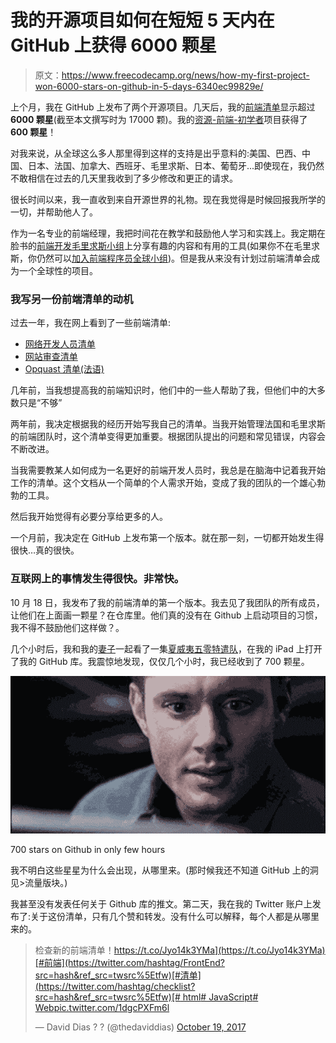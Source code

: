 # 我的开源项目如何在短短 5 天内在 GitHub 上获得 6000 颗星

> 原文：<https://www.freecodecamp.org/news/how-my-first-project-won-6000-stars-on-github-in-5-days-6340ec99829e/>

上个月，我在 GitHub 上发布了两个开源项目。几天后，我的[前端清单](https://github.com/thedaviddias/Front-End-Checklist)显示超过**6000 颗星**(截至本文撰写时为 17000 颗)。我的[资源-前端-初学者](https://github.com/thedaviddias/Resources-Front-End-Beginner)项目获得了 **600 颗星**！

对我来说，从全球这么多人那里得到这样的支持是出乎意料的:美国、巴西、中国、日本、法国、加拿大、西班牙、毛里求斯、日本、葡萄牙...即使现在，我仍然不敢相信在过去的几天里我收到了多少修改和更正的请求。

很长时间以来，我一直收到来自开源世界的礼物。现在我觉得是时候回报我所学的一切，并帮助他人了。

作为一名专业的前端经理，我把时间花在教学和鼓励他人学习和实践上。我定期在脸书的[前端开发毛里求斯小组](https://www.facebook.com/groups/frontenddevmauritius/)上分享有趣的内容和有用的工具(如果你不在毛里求斯，你仍然可以[加入前端程序员全球小组](https://www.facebook.com/groups/frontendcoders))。但是我从来没有计划过前端清单会成为一个全球性的项目。

### 我写另一份前端清单的动机

过去一年，我在网上看到了一些前端清单:

*   [网络开发人员清单](http://webdevchecklist.com/)
*   [网站审查清单](https://drublic.de/blog/frontend-checklist/)
*   [Opquast 清单(法语)](https://checklists.opquast.com/en/)

几年前，当我想提高我的前端知识时，他们中的一些人帮助了我，但他们中的大多数只是“不够”

两年前，我决定根据我的经历开始写我自己的清单。当我开始管理法国和毛里求斯的前端团队时，这个清单变得更加重要。根据团队提出的问题和常见错误，内容会不断改进。

当我需要教某人如何成为一名更好的前端开发人员时，我总是在脑海中记着我开始工作的清单。这个文档从一个简单的个人需求开始，变成了我的团队的一个雄心勃勃的工具。

然后我开始觉得有必要分享给更多的人。

一个月前，我决定在 GitHub 上发布第一个版本。就在那一刻，一切都开始发生得很快…真的很快。

### 互联网上的事情发生得很快。非常快。

10 月 18 日，我发布了我的前端清单的第一个版本。我去见了我团队的所有成员，让他们在上面画一颗星？在仓库里。他们真的没有在 Github 上启动项目的习惯，我不得不鼓励他们这样做？。

几个小时后，我和我的[妻子](https://medium.com/@kajaaldias)一起看了一集[夏威夷五零特遣队](https://en.wikipedia.org/wiki/Hawaii_Five-O)，在我的 iPad 上打开了我的 GitHub 库。我震惊地发现，仅仅几个小时，我已经收到了 700 颗星。

![1*CrkC5xLcYeC6wQaIdgKdyg](img/6b8c0fd7b9df2bfd5ee4af52f37d35cb.png)

700 stars on Github in only few hours

我不明白这些星星为什么会出现，从哪里来。(那时候我还不知道 GitHub 上的洞见>流量版块。)

我甚至没有发表任何关于 Github 库的推文。第二天，我在我的 Twitter 账户上发布了:关于这份清单，只有几个赞和转发。没有什么可以解释，每个人都是从哪里来的。

> 检查新的前端清单！[https://t.co/Jyo14k3YMa](https://t.co/Jyo14k3YMa)[#前端](https://twitter.com/hashtag/FrontEnd?src=hash&ref_src=twsrc%5Etfw)[#清单](https://twitter.com/hashtag/checklist?src=hash&ref_src=twsrc%5Etfw)[# html](https://twitter.com/hashtag/html?src=hash&ref_src=twsrc%5Etfw)[# JavaScript](https://twitter.com/hashtag/javascript?src=hash&ref_src=twsrc%5Etfw)[# Web](https://twitter.com/hashtag/Web?src=hash&ref_src=twsrc%5Etfw)[pic.twitter.com/1dgcPXFm6l](https://t.co/1dgcPXFm6l)
> 
> — David Dias ? ? (@thedaviddias) [October 19, 2017](https://twitter.com/thedaviddias/status/920894390641614848?ref_src=twsrc%5Etfw)